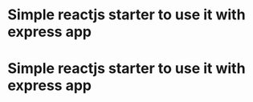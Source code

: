 # Simple reactjs starter to use it with express app
# Simple reactjs starter to use it with express app
